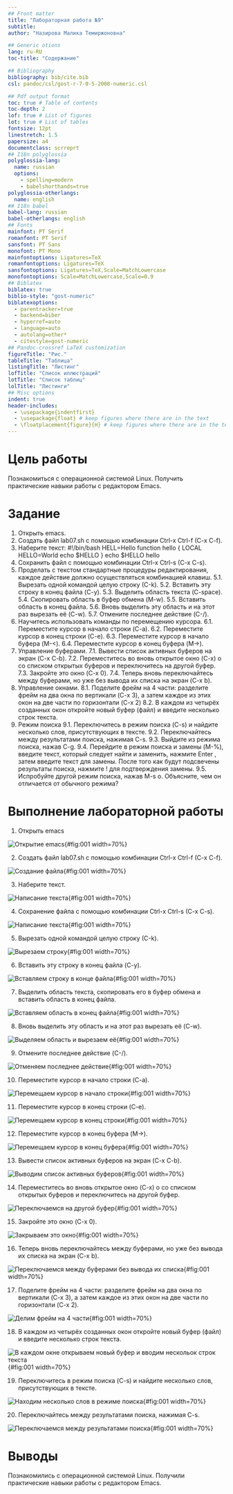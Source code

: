 ```yaml
---
## Front matter
title: "Лабораторная работа №9"
subtitle: 
author: "Назирова Малика Темиржоновна"

## Generic otions
lang: ru-RU
toc-title: "Содержание"

## Bibliography
bibliography: bib/cite.bib
csl: pandoc/csl/gost-r-7-0-5-2008-numeric.csl

## Pdf output format
toc: true # Table of contents
toc-depth: 2
lof: true # List of figures
lot: true # List of tables
fontsize: 12pt
linestretch: 1.5
papersize: a4
documentclass: scrreprt
## I18n polyglossia
polyglossia-lang:
  name: russian
  options:
	- spelling=modern
	- babelshorthands=true
polyglossia-otherlangs:
  name: english
## I18n babel
babel-lang: russian
babel-otherlangs: english
## Fonts
mainfont: PT Serif
romanfont: PT Serif
sansfont: PT Sans
monofont: PT Mono
mainfontoptions: Ligatures=TeX
romanfontoptions: Ligatures=TeX
sansfontoptions: Ligatures=TeX,Scale=MatchLowercase
monofontoptions: Scale=MatchLowercase,Scale=0.9
## Biblatex
biblatex: true
biblio-style: "gost-numeric"
biblatexoptions:
  - parentracker=true
  - backend=biber
  - hyperref=auto
  - language=auto
  - autolang=other*
  - citestyle=gost-numeric
## Pandoc-crossref LaTeX customization
figureTitle: "Рис."
tableTitle: "Таблица"
listingTitle: "Листинг"
lofTitle: "Список иллюстраций"
lotTitle: "Список таблиц"
lolTitle: "Листинги"
## Misc options
indent: true
header-includes:
  - \usepackage{indentfirst}
  - \usepackage{float} # keep figures where there are in the text
  - \floatplacement{figure}{H} # keep figures where there are in the text
---
```


# Цель работы

Познакомиться с операционной системой Linux. Получить практические навыки работы с редактором Emacs.

# Задание

1. Открыть emacs.
2. Создать файл lab07.sh с помощью комбинации Ctrl-x Ctrl-f (C-x C-f).
3. Наберите текст:
#!/bin/bash
HELL=Hello
function hello {
LOCAL HELLO=World
echo $HELLO
}
echo $HELLO
hello
4. Сохранить файл с помощью комбинации Ctrl-x Ctrl-s (C-x C-s).
5. Проделать с текстом стандартные процедуры редактирования, каждое действие должно осуществляться комбинацией клавиш.
5.1. Вырезать одной командой целую строку (С-k).
5.2. Вставить эту строку в конец файла (C-y).
5.3. Выделить область текста (C-space).
5.4. Скопировать область в буфер обмена (M-w).
5.5. Вставить область в конец файла.
5.6. Вновь выделить эту область и на этот раз вырезать её (C-w).
5.7. Отмените последнее действие (C-/).
6. Научитесь использовать команды по перемещению курсора.
6.1. Переместите курсор в начало строки (C-a).
6.2. Переместите курсор в конец строки (C-e).
6.3. Переместите курсор в начало буфера (M-<).
6.4. Переместите курсор в конец буфера (M->).
7. Управление буферами.
7.1. Вывести список активных буферов на экран (C-x C-b).
7.2. Переместитесь во вновь открытое окно (C-x) o со списком открытых буферов
и переключитесь на другой буфер.
7.3. Закройте это окно (C-x 0).
7.4. Теперь вновь переключайтесь между буферами, но уже без вывода их списка на
экран (C-x b).
8. Управление окнами.
8.1. Поделите фрейм на 4 части: разделите фрейм на два окна по вертикали (C-x 3),
а затем каждое из этих окон на две части по горизонтали (C-x 2)
8.2. В каждом из четырёх созданных окон откройте новый буфер (файл) и введите
несколько строк текста.
9. Режим поиска
9.1. Переключитесь в режим поиска (C-s) и найдите несколько слов, присутствующих
в тексте.
9.2. Переключайтесь между результатами поиска, нажимая C-s.
9.3. Выйдите из режима поиска, нажав C-g.
9.4. Перейдите в режим поиска и замены (M-%), введите текст, который следует найти
и заменить, нажмите Enter , затем введите текст для замены. После того как будут
подсвечены результаты поиска, нажмите ! для подтверждения замены.
9.5. Испробуйте другой режим поиска, нажав M-s o. Объясните, чем он отличается от
обычного режима?


# Выполнение лабораторной работы

1. Открыть emacs

![Открытие emacs](image/1.png){#fig:001 width=70%}


2. Создать файл lab07.sh с помощью комбинации Ctrl-x Ctrl-f (C-x C-f).

![Создание файла](image/2.png){#fig:001 width=70%}

3. Наберите текст.

![Написание текста](image/3.png){#fig:001 width=70%}

4. Сохранение файла с помощью комбинации Ctrl-x Ctrl-s (C-x C-s).

![Написание текста](image/3.png){#fig:001 width=70%}

5. Вырезать одной командой целую строку (С-k).

![Вырезаем строку](image/5.png){#fig:001 width=70%}

6. Вставить эту строку в конец файла (C-y).

![Вставляем строку в конце файла](image/6.png){#fig:001 width=70%}

7. Выделить область текста, скопировать его в буфер обмена и вставить область в конец файла.

![Вставляем область в конец файла](image/7.png){#fig:001 width=70%}

8. Вновь выделить эту область и на этот раз вырезать её (C-w).

![Выделяем область и вырезаем её](image/8.png){#fig:001 width=70%}

9. Отмените последнее действие (C-/).

![Отменяем последнее действие](image/9.png){#fig:001 width=70%}

10. Переместите курсор в начало строки (C-a).

![Перемещаем курсор в начало строки](image/10.png){#fig:001 width=70%}

11. Переместите курсор в конец строки (C-e).

![Перемещаем курсор в конец строки](image/11.png){#fig:001 width=70%}

12. Переместите курсор в конец буфера (M->).

![Перемещаем курсор в конец буфера](image/12.png){#fig:001 width=70%}

13. Вывести список активных буферов на экран (C-x C-b).

![Выводим список активных буферов](image/13.png){#fig:001 width=70%}

14. Переместитесь во вновь открытое окно (C-x) o со списком открытых буферов
и переключитесь на другой буфер.

![Переключаемся на другой буфер](image/14.png){#fig:001 width=70%}

15. Закройте это окно (C-x 0).

![Закрываем это окно](image/15.png){#fig:001 width=70%}

16. Теперь вновь переключайтесь между буферами, но уже без вывода их списка на
экран (C-x b).

![Переключаемся между буферами без вывода их списка](image/16.png){#fig:001 width=70%}

17. Поделите фрейм на 4 части: разделите фрейм на два окна по вертикали (C-x 3),
а затем каждое из этих окон на две части по горизонтали (C-x 2).

![Делим фрейм на 4 части](image/17.png){#fig:001 width=70%}

18. В каждом из четырёх созданных окон откройте новый буфер (файл) и введите
несколько строк текста.

![В каждом окне открываем новый буфер и вводим нескольок строк текста](image/18.png){#fig:001 width=70%}

19. Переключитесь в режим поиска (C-s) и найдите несколько слов, присутствующих
в тексте.

![Находим несколько слов в режиме поиска](image/19.png){#fig:001 width=70%}


20. Переключайтесь между результатами поиска, нажимая C-s.

![Переключаемся между результатами поиска](image/20.png){#fig:001 width=70%}

# Выводы

Познакомились с операционной системой Linux. Получили практические навыки работы с редактором Emacs.

